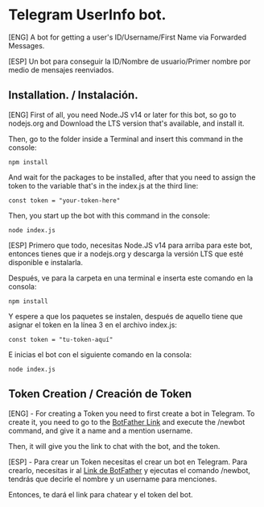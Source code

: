 # Telegram UserInfo bot.
[ENG] A bot for getting a user's ID/Username/First Name via Forwarded Messages.

[ESP] Un bot para conseguir la ID/Nombre de usuario/Primer nombre por medio de mensajes reenviados.

## Installation. / Instalación.
[ENG] First of all, you need Node.JS v14 or later for this bot, so go to nodejs.org and Download the LTS version that's available, and install it.

Then, go to the folder inside a Terminal and insert this command in the console:
```
npm install
```

And wait for the packages to be installed, after that you need to assign the token to the variable that's in the index.js at the third line:
```
const token = "your-token-here"
```

Then, you start up the bot with this command in the console:
```
node index.js
```

[ESP] Primero que todo, necesitas Node.JS v14 para arriba para este bot, entonces tienes que ir a nodejs.org y descarga la versión LTS que esté disponible e instalarla.


Después, ve para la carpeta en una terminal e inserta este comando en la consola:
```
npm install
```

Y espere a que los paquetes se instalen, después de aquello tiene que asignar el token en la línea 3 en el archivo index.js:
```
const token = "tu-token-aquí"
```

E inicias el bot con el siguiente comando en la consola:
```
node index.js
```
## Token Creation / Creación de Token 

[ENG] - For creating a Token you need to first create a bot in Telegram. To create it, you need to go to the [BotFather Link](https://telegram.me/BotFather) and execute the /newbot command, and give it a name and a mention username.

Then, it will give you the link to chat with the bot, and the token.

[ESP] - Para crear un Token necesitas el crear un bot en Telegram. Para crearlo, necesitas ir al [Link de BotFather](https://telegram.me/BotFather) y ejecutas el comando /newbot, tendrás que decirle el nombre y un username para menciones.

Entonces, te dará el link para chatear y el token del bot.
